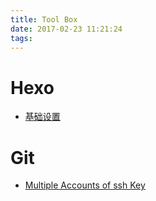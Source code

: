 ```yaml
---
title: Tool Box
date: 2017-02-23 11:21:24
tags:
---
```

# Hexo
- [基础设置](https://munen.cc/tech/hexo-init.html#2-与-GitHub-建立联系)

# Git
- [Multiple Accounts of ssh Key](https://code.tutsplus.com/tutorials/quick-tip-how-to-work-with-github-and-multiple-accounts--net-22574)